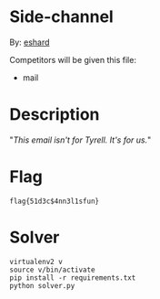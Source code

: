 Side-channel
============

By: [eshard](https://www.eshard.com)

Competitors will be given this file:
- mail

Description
============
"*This email isn't for Tyrell. It's for us.*"

Flag
========
```
flag{51d3c$4nn3l1sfun}
```

Solver
========
```
virtualenv2 v
source v/bin/activate
pip install -r requirements.txt
python solver.py
```


